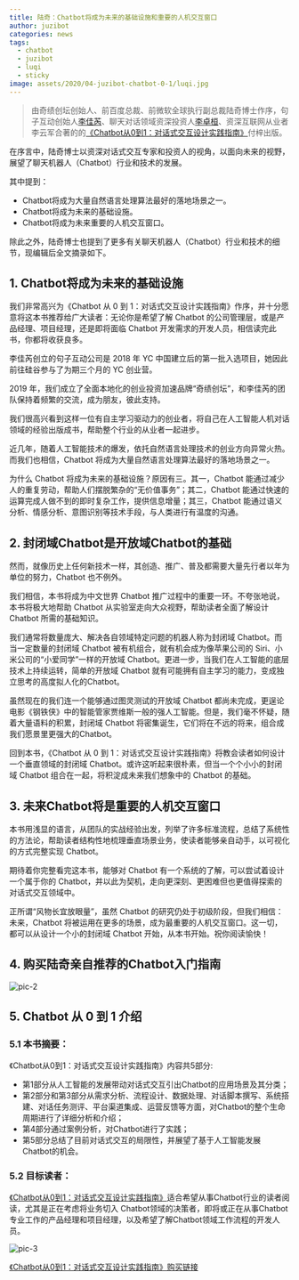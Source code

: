 ```yaml
---
title: 陆奇：Chatbot将成为未来的基础设施和重要的人机交互窗口
author: juzibot
categories: news
tags:
  - chatbot
  - juzibot
  - luqi
  - sticky
image: assets/2020/04-juzibot-chatbot-0-1/luqi.jpg
---
```


> 由奇绩创坛创始人、前百度总裁、前微软全球执行副总裁陆奇博士作序，句子互动创始人[李佳芮](https://pre-angel.com/peoples/jiarui-li/)、聊天对话领域资深投资人[李卓桓](https://pre-angel.com/peoples/zhuohuan-li/)、资深互联网从业者李云军合著的的[《Chatbot从0到1：对话式交互设计实践指南》](https://item.jd.com/12630213.html)付梓出版。

在序言中，陆奇博士以资深对话式交互专家和投资人的视角，以面向未来的视野，展望了聊天机器人（Chatbot）行业和技术的发展。

其中提到：

- Chatbot将成为大量自然语言处理算法最好的落地场景之一。
- Chatbot将成为未来的基础设施。
- Chatbot将成为未来重要的人机交互窗口。

除此之外，陆奇博士也提到了更多有关聊天机器人（Chatbot）行业和技术的细节，现编辑后全文摘录如下。

## 1. Chatbot将成为未来的基础设施

我们非常高兴为《Chatbot 从 0 到 1：对话式交互设计实践指南》作序，并十分愿意将这本书推荐给广大读者：无论你是希望了解 Chatbot 的公司管理层，或是产品经理、项目经理，还是即将面临 Chatbot 开发需求的开发人员，相信读完此书，你都将收获良多。

李佳芮创立的句子互动公司是 2018 年 YC 中国建立后的第一批入选项目，她因此前往硅谷参与了为期三个月的 YC 创业营。

2019 年，我们成立了全面本地化的创业投资加速品牌“奇绩创坛”，和李佳芮的团队保持着频繁的交流，成为朋友，彼此支持。

我们很高兴看到这样一位有自主学习驱动力的创业者，将自己在人工智能人机对话领域的经验出版成书，帮助整个行业的从业者一起进步。

近几年，随着人工智能技术的爆发，依托自然语言处理技术的创业方向异常火热。而我们也相信，Chatbot 将成为大量自然语言处理算法最好的落地场景之一。

为什么 Chatbot 将成为未来的基础设施？原因有三。其一，Chatbot 能通过减少人的重复劳动，帮助人们摆脱繁杂的“无价值事务”；其二，Chatbot 能通过快速的运算完成人做不到的即时复杂工作，提供信息增量；其三，Chatbot 能通过语义分析、情感分析、意图识别等技术手段，与人类进行有温度的沟通。

## 2. 封闭域Chatbot是开放域Chatbot的基础

然而，就像历史上任何新技术一样，其创造、推广、普及都需要大量先行者以年为单位的努力，Chatbot 也不例外。

我们相信，本书将成为中文世界 Chatbot 推广过程中的重要一环。不夸张地说，本书将极大地帮助 Chatbot 从实验室走向大众视野，帮助读者全面了解设计 Chatbot 所需的基础知识。

我们通常将数量庞大、解决各自领域特定问题的机器人称为封闭域 Chatbot。而当一定数量的封闭域 Chatbot 被有机组合，就有机会成为像苹果公司的 Siri、小米公司的“小爱同学”一样的开放域 Chatbot。更进一步，当我们在人工智能的底层技术上持续运转，简单的开放域 Chatbot 就有可能拥有自主学习的能力，变成独立思考的高度拟人化的Chatbot。

虽然现在的我们连一个能够通过图灵测试的开放域 Chatbot 都尚未完成，更逞论电影《钢铁侠》中的智能管家贾维斯一般的强人工智能。但是，我们毫不怀疑，随着大量语料的积累，封闭域 Chatbot 将密集诞生，它们将在不远的将来，组合成我们愿景里更强大的Chatbot。

回到本书，《Chatbot 从 0 到 1：对话式交互设计实践指南》将教会读者如何设计一个垂直领域的封闭域 Chatbot。或许这听起来很朴素，但当一个个小小的封闭域 Chatbot 组合在一起，将积淀成未来我们想象中的 Chatbot 的基础。

## 3. 未来Chatbot将是重要的人机交互窗口

本书用浅显的语言，从团队的实战经验出发，列举了许多标准流程，总结了系统性的方法论，帮助读者结构性地梳理垂直场景业务，使读者能够亲自动手，以可视化的方式完整实现 Chatbot。

期待着你完整看完这本书，能够对 Chatbot 有一个系统的了解，可以尝试着设计一个属于你的 Chatbot，并以此为契机，走向更深刻、更困难但也更值得探索的对话式交互领域中。

正所谓“风物长宜放眼量”，虽然 Chatbot 的研究仍处于初级阶段，但我们相信：未来，Chatbot 将被运用在更多的场景，成为最重要的人机交互窗口。这一切，都可以从设计一个小的封闭域 Chatbot 开始，从本书开始。祝你阅读愉快！

## 4. 购买陆奇亲自推荐的Chatbot入门指南

![pic-2](/assets/2020/04-juzibot-chatbot-0-1/buy-book.png)

## 5. Chatbot 从 0 到 1 介绍

### 5.1 本书摘要：

《Chatbot从0到1：对话式交互设计实践指南》内容共5部分:

- 第1部分从人工智能的发展带动对话式交互引出Chatbot的应用场景及其分类；
- 第2部分和第3部分从需求分析、流程设计、数据处理、对话脚本撰写、系统搭建、对话任务测评、平台渠道集成、运营反馈等方面，对Chatbot的整个生命周期进行了详细分析和介绍；
- 第4部分通过案例分析，对Chatbot进行了实践；
- 第5部分总结了目前对话式交互的局限性，并展望了基于人工智能发展Chatbot的机会。

### 5.2 目标读者：

[《Chatbot从0到1：对话式交互设计实践指南》]((https://item.jd.com/12630213.html))适合希望从事Chatbot行业的读者阅读，尤其是正在考虑将业务切入 Chatbot领域的决策者，即将或正在从事Chatbot专业工作的产品经理和项目经理，以及希望了解Chatbot领域工作流程的开发人员。

![pic-3](/assets/2020/04-juzibot-chatbot-0-1/chatbot-0-1.jpg)

[《Chatbot从0到1：对话式交互设计实践指南》购买链接](https://item.jd.com/12630213.html)
